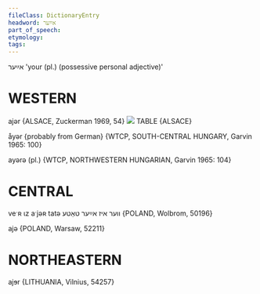 ```yaml
---
fileClass: DictionaryEntry
headword: אײַער
part_of_speech: 
etymology: 
tags: 
---
```

אײַער
'your (pl.) (possessive personal adjective)'

WESTERN
========

ajər {ALSACE, Zuckerman 1969, 54}
![](https://ia902902.us.archive.org/9/items/Yiddish-Dialect-Maps/map%20-%20FoY3-54%20-%20Alsace%20-%20possessive%20adjectives%202.jpg)
TABLE {ALSACE}

åyər {probably from German} {WTCP, SOUTH-CENTRAL HUNGARY, Garvin 1965: 100}

ayərə (pl.) {WTCP, NORTHWESTERN HUNGARIAN, Garvin 1965: 104}

CENTRAL
========

veˑʀ ɩz aˑjəʀ tatə ווער איז אײַער טאַטע  {POLAND, Wolbrom, 50196}

ajə {POLAND, Warsaw, 52211}

NORTHEASTERN
==============

ajɘr {LITHUANIA, Vilnius, 54257}